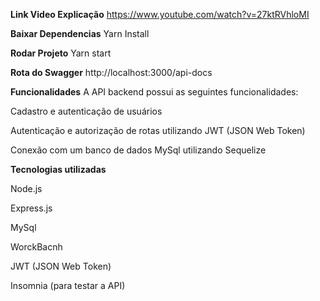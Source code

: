 **Link Video Explicação**
https://www.youtube.com/watch?v=27ktRVhloMI

**Baixar Dependencias**
Yarn Install

**Rodar Projeto**
Yarn start

**Rota do Swagger**
http://localhost:3000/api-docs

**Funcionalidades**
A API backend possui as seguintes funcionalidades:

Cadastro e autenticação de usuários

Autenticação e autorização de rotas utilizando JWT (JSON Web Token)

Conexão com um banco de dados MySql utilizando Sequelize

**Tecnologias utilizadas**

Node.js

Express.js

MySql

WorckBacnh

JWT (JSON Web Token)

Insomnia (para testar a API)
